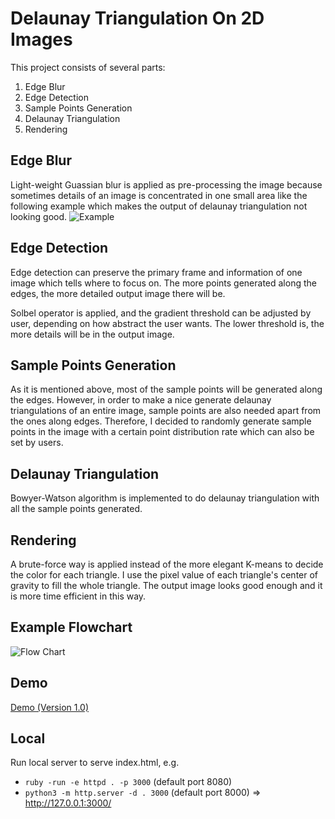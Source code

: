 # Delaunay Triangulation On 2D Images

This project consists of several parts:

1. Edge Blur
2. Edge Detection
3. Sample Points Generation
4. Delaunay Triangulation
5. Rendering

## Edge Blur
Light-weight Guassian blur is applied as pre-processing the image because sometimes details of an image is concentrated in one small area like the following example which makes the output of delaunay triangulation not looking good.
![Example](media/15128860707314/15130020869724.jpg)

## Edge Detection
Edge detection can preserve the primary frame and information of one image which tells where to focus on. The more points generated along the edges, the more detailed output image there will be.

Solbel operator is applied, and the gradient threshold can be adjusted by user, depending on how abstract the user wants. The lower threshold is, the more details will be in the output image.

## Sample Points Generation
As it is mentioned above, most of the sample points will be generated along the edges. However, in order to make a nice generate delaunay triangulations of an entire image, sample points are also needed apart from the ones along edges. Therefore, I decided to randomly generate sample points in the image with a certain point distribution rate which can also be set by users.

## Delaunay Triangulation
Bowyer-Watson algorithm is implemented to do delaunay triangulation with all the sample points generated.

## Rendering
A brute-force way is applied instead of the more elegant K-means to decide the color for each triangle. I use the pixel value of each triangle's center of gravity to fill the whole triangle. The output image looks good enough and it is more time efficient in this way.

## Example Flowchart
![Flow Chart](media/15128860707314/15129602254327.jpg)


## Demo
[Demo (Version 1.0)](https://lijingyang.me/work_1_final_demo.html)

## Local
Run local server to serve index.html, e.g.
* `ruby -run -e httpd . -p 3000` (default port 8080)
* `python3 -m http.server -d . 3000` (default port 8000)
=> http://127.0.0.1:3000/
